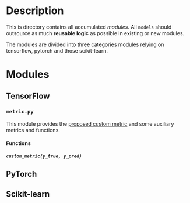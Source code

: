 # Description

This is directory contains all accumulated _modules_.  All `models` should outsource as much **reusable logic** as possible in existing or new modules.

The modules are divided into three categories modules relying on tensorflow, pytorch and those scikit-learn.

# Modules

## TensorFlow

### `metric.py`

This module provides the [proposed custom metric](https://github.com/xjjak/LapCal/issues/28) and some auxiliary metrics and functions.

#### Functions

##### `custom_metric(y_true, y_pred)`

## PyTorch

## Scikit-learn
